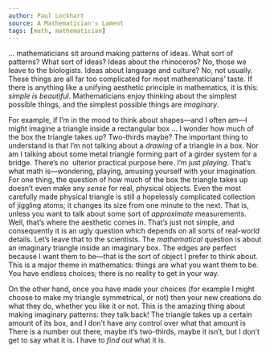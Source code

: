 ```yaml
---
author: Paul Lockhart
source: A Mathematician's Lament
tags: [math, mathematician]
---
```

... mathematicians sit around making patterns of ideas. What sort of patterns? What sort of ideas? Ideas about the rhinoceros? No, those we leave to the biologists. Ideas about language and culture? No, not usually. These things are all far too complicated for most mathematicians’ taste. If there is anything like a unifying aesthetic principle in mathematics, it is this: _simple is beautiful_. Mathematicians enjoy thinking about the simplest possible things, and the simplest possible things are _imaginary_. 

For example, if I’m in the mood to think about shapes—and I often am—I might imagine a triangle inside a rectangular box ... I wonder how much of the box the triangle takes up? Two-thirds maybe? The important thing to understand is that I’m not talking about a _drawing_ of a triangle in a box. Nor am I talking about some metal triangle forming part of a girder system for a bridge. There’s no  ulterior practical purpose here. I’m just _playing_. That’s what math is—wondering, playing, amusing yourself with your imagination. For one thing, the question of how much of the box the triangle takes up doesn’t even make any _sense_ for real, physical objects. Even the most carefully made physical triangle is still a hopelessly complicated collection of jiggling atoms; it changes its size from one minute to the next. That is, unless you want to talk about some sort of _approximate_ measurements. Well, that’s where the aesthetic comes in. That’s just not simple, and consequently it is an ugly question which depends on all sorts of real-world details. Let’s leave that to the scientists. The _mathematical_ question is about an imaginary triangle inside an imaginary box. The edges are perfect because I want them to be—that is the sort of object I prefer to think about. This is a major theme in mathematics: things are what you want them to be. You have endless choices; there is no reality to get in your way.

On the other hand, once you have made your choices (for example I might choose to make my triangle symmetrical, or not) then your new creations do what they do, whether you like it or not. This is the amazing thing about making imaginary patterns: they talk back! The triangle takes up a certain amount of its box, and I don’t have any control over what that amount is There is a number out there, maybe it’s two-thirds, maybe it isn’t, but I don’t get to say what it is. I have to _find out_ what it is.
